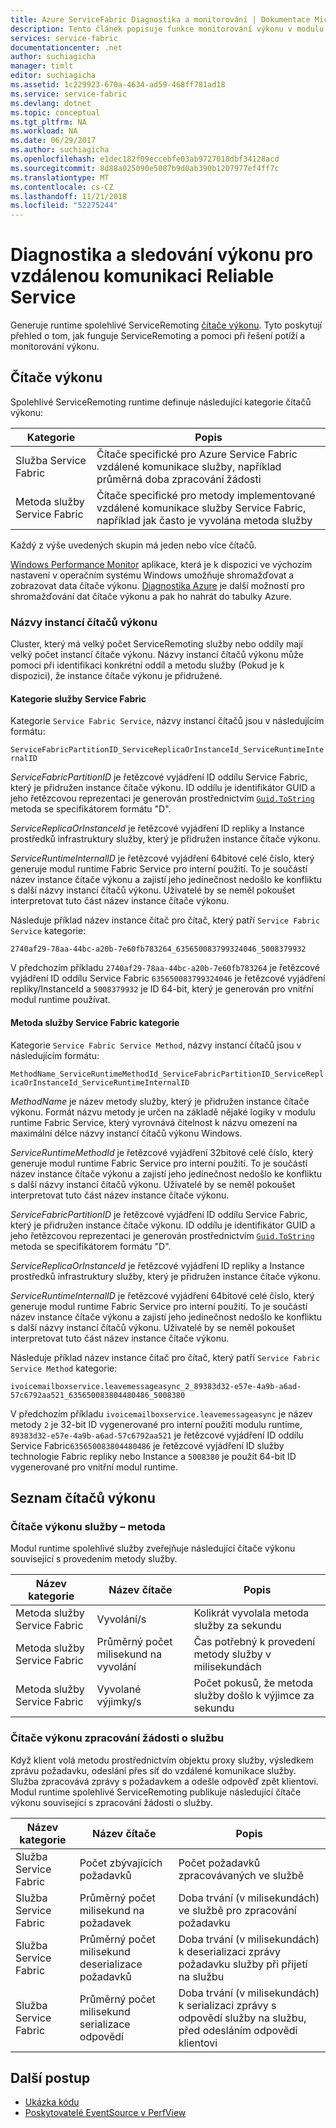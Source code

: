 ```yaml
---
title: Azure ServiceFabric Diagnostika a monitorování | Dokumentace Microsoftu
description: Tento článek popisuje funkce monitorování výkonu v modulu runtime Service Fabric Reliable ServiceRemoting, jako jsou čítače výkonu, protože ho vygeneroval ho.
services: service-fabric
documentationcenter: .net
author: suchiagicha
manager: timlt
editor: suchiagicha
ms.assetid: 1c229923-670a-4634-ad59-468ff781ad18
ms.service: service-fabric
ms.devlang: dotnet
ms.topic: conceptual
ms.tgt_pltfrm: NA
ms.workload: NA
ms.date: 06/29/2017
ms.author: suchiagicha
ms.openlocfilehash: e1dec182f09eccebfe03ab9727018dbf34128acd
ms.sourcegitcommit: 8d88a025090e5087b9d0ab390b1207977ef4ff7c
ms.translationtype: MT
ms.contentlocale: cs-CZ
ms.lasthandoff: 11/21/2018
ms.locfileid: "52275244"
---
```

# <a name="diagnostics-and-performance-monitoring-for-reliable-service-remoting"></a>Diagnostika a sledování výkonu pro vzdálenou komunikaci Reliable Service
Generuje runtime spolehlivé ServiceRemoting [čítače výkonu](https://msdn.microsoft.com/library/system.diagnostics.performancecounter.aspx). Tyto poskytují přehled o tom, jak funguje ServiceRemoting a pomoci při řešení potíží a monitorování výkonu.


## <a name="performance-counters"></a>Čítače výkonu
Spolehlivé ServiceRemoting runtime definuje následující kategorie čítačů výkonu:

| Kategorie | Popis |
| --- | --- |
| Služba Service Fabric |Čítače specifické pro Azure Service Fabric vzdálené komunikace služby, například průměrná doba zpracování žádosti |
| Metoda služby Service Fabric |Čítače specifické pro metody implementované vzdálené komunikace služby Service Fabric, například jak často je vyvolána metoda služby |

Každý z výše uvedených skupin má jeden nebo více čítačů.

[Windows Performance Monitor](https://technet.microsoft.com/library/cc749249.aspx) aplikace, která je k dispozici ve výchozím nastavení v operačním systému Windows umožňuje shromažďovat a zobrazovat data čítače výkonu. [Diagnostika Azure](../cloud-services/cloud-services-dotnet-diagnostics.md) je další možností pro shromažďování dat čítače výkonu a pak ho nahrát do tabulky Azure.

### <a name="performance-counter-instance-names"></a>Názvy instancí čítačů výkonu
Cluster, který má velký počet ServiceRemoting služby nebo oddíly mají velký počet instancí čítače výkonu. Názvy instancí čítačů výkonu může pomoci při identifikaci konkrétní oddíl a metodu služby (Pokud je k dispozici), že instance čítače výkonu je přidružené.

#### <a name="service-fabric-service-category"></a>Kategorie služby Service Fabric
Kategorie `Service Fabric Service`, názvy instancí čítačů jsou v následujícím formátu:

`ServiceFabricPartitionID_ServiceReplicaOrInstanceId_ServiceRuntimeInternalID`

*ServiceFabricPartitionID* je řetězcové vyjádření ID oddílu Service Fabric, který je přidružen instance čítače výkonu. ID oddílu je identifikátor GUID a jeho řetězcovou reprezentaci je generován prostřednictvím [ `Guid.ToString` ](https://msdn.microsoft.com/library/97af8hh4.aspx) metoda se specifikátorem formátu "D".

*ServiceReplicaOrInstanceId* je řetězcové vyjádření ID repliky a Instance prostředků infrastruktury služby, který je přidružen instance čítače výkonu.

*ServiceRuntimeInternalID* je řetězcové vyjádření 64bitové celé číslo, který generuje modul runtime Fabric Service pro interní použití. To je součástí název instance čítače výkonu a zajistí jeho jedinečnost nedošlo ke konfliktu s další názvy instancí čítačů výkonu. Uživatelé by se neměl pokoušet interpretovat tuto část název instance čítače výkonu.

Následuje příklad název instance čítač pro čítač, který patří `Service Fabric Service` kategorie:

`2740af29-78aa-44bc-a20b-7e60fb783264_635650083799324046_5008379932`

V předchozím příkladu `2740af29-78aa-44bc-a20b-7e60fb783264` je řetězcové vyjádření ID oddílu Service Fabric `635650083799324046` je řetězcové vyjádření repliky/InstanceId a `5008379932` je ID 64-bit, který je generován pro vnitřní modul runtime používat.

#### <a name="service-fabric-service-method-category"></a>Metoda služby Service Fabric kategorie
Kategorie `Service Fabric Service Method`, názvy instancí čítačů jsou v následujícím formátu:

`MethodName_ServiceRuntimeMethodId_ServiceFabricPartitionID_ServiceReplicaOrInstanceId_ServiceRuntimeInternalID`

*MethodName* je název metody služby, který je přidružen instance čítače výkonu. Formát názvu metody je určen na základě nějaké logiky v modulu runtime Fabric Service, který vyrovnává čitelnost k názvu omezení na maximální délce názvy instancí čítačů výkonu Windows.

*ServiceRuntimeMethodId* je řetězcové vyjádření 32bitové celé číslo, který generuje modul runtime Fabric Service pro interní použití. To je součástí název instance čítače výkonu a zajistí jeho jedinečnost nedošlo ke konfliktu s další názvy instancí čítačů výkonu. Uživatelé by se neměl pokoušet interpretovat tuto část název instance čítače výkonu.

*ServiceFabricPartitionID* je řetězcové vyjádření ID oddílu Service Fabric, který je přidružen instance čítače výkonu. ID oddílu je identifikátor GUID a jeho řetězcovou reprezentaci je generován prostřednictvím [ `Guid.ToString` ](https://msdn.microsoft.com/library/97af8hh4.aspx) metoda se specifikátorem formátu "D".

*ServiceReplicaOrInstanceId* je řetězcové vyjádření ID repliky a Instance prostředků infrastruktury služby, který je přidružen instance čítače výkonu.

*ServiceRuntimeInternalID* je řetězcové vyjádření 64bitové celé číslo, který generuje modul runtime Fabric Service pro interní použití. To je součástí název instance čítače výkonu a zajistí jeho jedinečnost nedošlo ke konfliktu s další názvy instancí čítačů výkonu. Uživatelé by se neměl pokoušet interpretovat tuto část název instance čítače výkonu.

Následuje příklad název instance čítač pro čítač, který patří `Service Fabric Service Method` kategorie:

`ivoicemailboxservice.leavemessageasync_2_89383d32-e57e-4a9b-a6ad-57c6792aa521_635650083804480486_5008380`

V předchozím příkladu `ivoicemailboxservice.leavemessageasync` je název metody `2` je 32-bit ID vygenerované pro interní použití modulu runtime, `89383d32-e57e-4a9b-a6ad-57c6792aa521` je řetězcové vyjádření ID oddílu Service Fabric`635650083804480486` je řetězcové vyjádření ID služby technologie Fabric repliky nebo Instance a `5008380` je použít 64-bit ID vygenerované pro vnitřní modul runtime.

## <a name="list-of-performance-counters"></a>Seznam čítačů výkonu
### <a name="service-method-performance-counters"></a>Čítače výkonu služby – metoda

Modul runtime spolehlivé služby zveřejňuje následující čítače výkonu související s provedením metody služby.

| Název kategorie | Název čítače | Popis |
| --- | --- | --- |
| Metoda služby Service Fabric |Vyvolání/s |Kolikrát vyvolala metoda služby za sekundu |
| Metoda služby Service Fabric |Průměrný počet milisekund na vyvolání |Čas potřebný k provedení metody služby v milisekundách |
| Metoda služby Service Fabric |Vyvolané výjimky/s |Počet pokusů, že metoda služby došlo k výjimce za sekundu |

### <a name="service-request-processing-performance-counters"></a>Čítače výkonu zpracování žádosti o službu
Když klient volá metodu prostřednictvím objektu proxy služby, výsledkem zprávu požadavku, odeslání přes síť do vzdálené komunikace služby. Služba zpracovává zprávy s požadavkem a odešle odpověď zpět klientovi. Modul runtime spolehlivé ServiceRemoting publikuje následující čítače výkonu související s zpracování žádosti o služby.

| Název kategorie | Název čítače | Popis |
| --- | --- | --- |
| Služba Service Fabric |Počet zbývajících požadavků |Počet požadavků zpracovávaných ve službě |
| Služba Service Fabric |Průměrný počet milisekund na požadavek |Doba trvání (v milisekundách) ve službě pro zpracování požadavku |
| Služba Service Fabric |Průměrný počet milisekund deserializace požadavků |Doba trvání (v milisekundách) k deserializaci zprávy požadavku služby při přijetí na službu |
| Služba Service Fabric |Průměrný počet milisekund serializace odpovědí |Doba trvání (v milisekundách) k serializaci zprávy s odpovědí služby na službu, před odesláním odpovědi klientovi |

## <a name="next-steps"></a>Další postup
* [Ukázka kódu](https://azure.microsoft.com/en-us/resources/samples/?service=service-fabric&sort=0)
* [Poskytovatelé EventSource v PerfView](https://blogs.msdn.microsoft.com/vancem/2012/07/09/introduction-tutorial-logging-etw-events-in-c-system-diagnostics-tracing-eventsource/)
